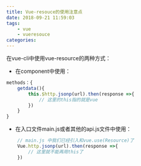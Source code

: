```yaml
---
title: Vue-resouce的使用注意点
date: 2018-09-21 11:59:03
tags: 
    - vue 
    - vueresouce
categories:
---
```

在vue-cli中使用vue-resource的两种方式：

<!-- more -->


- 在component中使用：
```JavaScript
methods：{
    getdata(){
        this.$http.jsonp(url).then(response =>{
            // 这里的this指的就是vue
        })
    }
}
```
- 在入口文件main.js或者其他的api.js文件中使用：

```javascript
    // main.js 中我们已经引入和vue.use(Resource)了
    Vue.http.jsonp(url).then(response =>{
        // 这里就不能再用this了
    })
```

